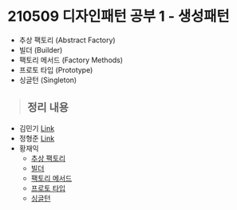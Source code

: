 
# 210509 디자인패턴 공부 1 - 생성패턴

- 추상 팩토리 (Abstract Factory)
- 빌더 (Builder)
- 팩토리 메서드 (Factory Methods)
- 프로토 타입 (Prototype)
- 싱글턴 (Singleton)

> ## 정리 내용
- 김민기 [Link](https://minki.pythonanywhere.com/blog/18)
- 정형준 [Link](https://hyungjunjeong.atlassian.net/wiki/spaces/OS/pages)
- 황재익
  - [추상 팩토리](https://icksw.tistory.com/235)
  - [빌더](https://icksw.tistory.com/236)
  - [팩토리 메서드](https://icksw.tistory.com/237)
  - [프로토 타입](https://icksw.tistory.com/238)
  - [싱글턴](https://icksw.tistory.com/239)
